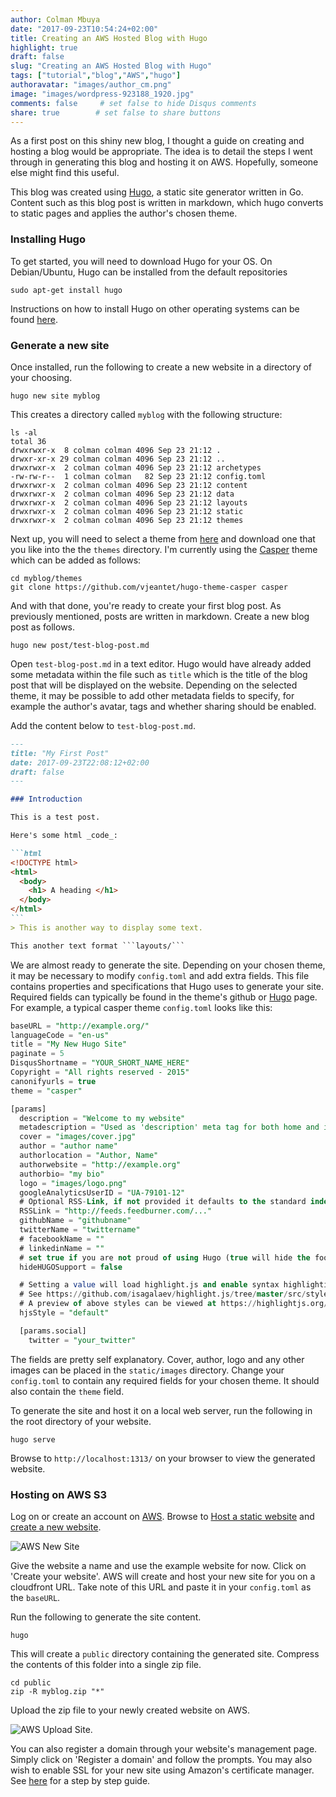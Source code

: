 ```yaml
---
author: Colman Mbuya
date: "2017-09-23T10:54:24+02:00"
title: Creating an AWS Hosted Blog with Hugo
highlight: true
draft: false
slug: "Creating an AWS Hosted Blog with Hugo"
tags: ["tutorial","blog","AWS","hugo"]
authoravatar: "images/author_cm.png"
image: "images/wordpress-923188_1920.jpg"
comments: false     # set false to hide Disqus comments
share: true        # set false to share buttons
---
```


As a first post on this shiny new blog, I thought a guide on creating and hosting a blog would be appropriate. The idea is to detail the steps I went through in generating this blog and hosting it on AWS. Hopefully, someone else might find this useful.

This blog was created using <a class="bluetext" href="https://gohugo.io/">Hugo</a>, a static site generator written in Go. Content such as this blog post is written in markdown, which hugo converts to static pages and applies the author's chosen theme.

### Installing Hugo

To get started, you will need to download Hugo for your OS. On Debian/Ubuntu, Hugo can be installed from the default repositories

<pre class="command-line" data-user="colman" data-host="colman">
<code class="language-bash">sudo apt-get install hugo</code>
</pre>

Instructions on how to install Hugo on other operating systems can be found <a class="bluetext" href="https://gohugo.io/getting-started/installing">here</a>.
### Generate a new site

Once installed, run the following to create a new website in a directory of your choosing.

<pre class="command-line" data-user="colman" data-host="colman">
<code class="language-bash">hugo new site myblog</code>
</pre>

This creates a directory called ```myblog``` with the following structure:

<pre class="command-line" data-user="colman" data-host="colman" data-output="2-11">
<code class="language-bash">ls -al
total 36
drwxrwxr-x  8 colman colman 4096 Sep 23 21:12 .
drwxr-xr-x 29 colman colman 4096 Sep 23 21:12 ..
drwxrwxr-x  2 colman colman 4096 Sep 23 21:12 archetypes
-rw-rw-r--  1 colman colman   82 Sep 23 21:12 config.toml
drwxrwxr-x  2 colman colman 4096 Sep 23 21:12 content
drwxrwxr-x  2 colman colman 4096 Sep 23 21:12 data
drwxrwxr-x  2 colman colman 4096 Sep 23 21:12 layouts
drwxrwxr-x  2 colman colman 4096 Sep 23 21:12 static
drwxrwxr-x  2 colman colman 4096 Sep 23 21:12 themes</code>
</pre>

Next up, you will need to select a theme from <a class="bluetext" href="https://themes.gohugo.io/">here</a> and download one that you like into the the ```themes``` directory. I'm currently using the <a class="bluetext" href="https://github.com/vjeantet/hugo-theme-casper">Casper</a> theme which can be added as follows:

<pre class="command-line" data-user="colman" data-host="colman" data-output="">
<code class="language-bash">cd myblog/themes
git clone https://github.com/vjeantet/hugo-theme-casper casper</code>
</pre>

And with that done, you're ready to create your first blog post. As previously mentioned, posts are written in markdown. Create a new blog post as follows.

<pre class="command-line" data-user="colman" data-host="colman" data-output="">
<code class="language-bash">hugo new post/test-blog-post.md</code>
</pre>

Open ```test-blog-post.md``` in a text editor. Hugo would have already added some metadata within the file such as ```title``` which is the title of the blog post that will be displayed on the website. Depending on the selected theme, it may be possible to add other metadata fields to specify, for example the author's avatar, tags and whether sharing should be enabled.

Add the content below to ```test-blog-post.md```.

~~~markdown
---
title: "My First Post"
date: 2017-09-23T22:08:12+02:00
draft: false
---

### Introduction

This is a test post.

Here's some html _code_:

```html
<!DOCTYPE html>
<html>
  <body>
    <h1> A heading </h1>
  </body>
</html>
```
> This is another way to display some text.

This another text format ```layouts/```
~~~

We are almost ready to generate the site. Depending on your chosen theme, it may be necessary to modify ```config.toml``` and add extra fields. This file contains properties and specifications that Hugo uses to generate your site. Required fields can typically be found in the theme's github or <a class="bluetext" href="https://themes.gohugo.io/">Hugo</a> page. For example, a typical casper theme ```config.toml``` looks like this:

```sql
baseURL = "http://example.org/"
languageCode = "en-us"
title = "My New Hugo Site"
paginate = 5
DisqusShortname = "YOUR_SHORT_NAME_HERE"
Copyright = "All rights reserved - 2015"
canonifyurls = true
theme = "casper"

[params]
  description = "Welcome to my website"
  metadescription = "Used as 'description' meta tag for both home and index pages. If not set, 'description' will be used instead"
  cover = "images/cover.jpg"
  author = "author name"
  authorlocation = "Author, Name"
  authorwebsite = "http://example.org"
  authorbio= "my bio"
  logo = "images/logo.png"
  googleAnalyticsUserID = "UA-79101-12"
  # Optional RSS-Link, if not provided it defaults to the standard index.xml
  RSSLink = "http://feeds.feedburner.com/..."
  githubName = "githubname"
  twitterName = "twittername"
  # facebookName = ""
  # linkedinName = ""
  # set true if you are not proud of using Hugo (true will hide the footer note "Proudly published with HUGO.....")
  hideHUGOSupport = false

  # Setting a value will load highlight.js and enable syntax highlighting using the style selected.
  # See https://github.com/isagalaev/highlight.js/tree/master/src/styles for available styles
  # A preview of above styles can be viewed at https://highlightjs.org/static/demo/
  hjsStyle = "default"

  [params.social]
    twitter = "your_twitter"

```
The fields are pretty self explanatory. Cover, author, logo and any other images can be placed in the ```static/images``` directory. Change your ```config.toml``` to contain any required fields for your chosen theme. It should also contain the ```theme``` field.

To generate the site and host it on a local web server, run the following in the root directory of your website.

<pre class="command-line" data-user="colman" data-host="colman" data-output="">
<code class="language-bash">hugo serve</code>
</pre>

Browse to ```http://localhost:1313/``` on your browser to view the generated website.

### Hosting on AWS S3

Log on or create an account on <a class="bluetext" href="https://console.aws.amazon.com/s3/home">AWS</a>. Browse to <a class="bluetext" href="https://console.aws.amazon.com/quickstart-website/home">Host a static website</a> and <a class="bluetext" href="https://console.aws.amazon.com/quickstart-website/new">create a new website</a>.

![AWS New Site](/images/AWS_New-site.png)

Give the website a name and use the example website for now. Click on 'Create your website'. AWS will create and host your new site for you on a cloudfront URL. Take note of this URL and paste it in your ```config.toml``` as the ```baseURL```.

Run the following to generate the site content.

<pre class="command-line" data-user="colman" data-host="colman" data-output="">
<code class="language-bash">hugo</code>
</pre>

This will create a ```public``` directory containing the generated site. Compress the contents of this folder into a single zip file.

<pre class="command-line" data-user="colman" data-host="colman" data-output="">
<code class="language-bash">cd public
zip -R myblog.zip "*"</code>
</pre>

Upload the zip file to your newly created website on AWS.

![AWS Upload Site](/images/AWS-upload-site.png).

You can also register a domain through your website's management page. Simply click on 'Register a domain' and follow the prompts. You may also wish to enable SSL for your new site using Amazon's certificate manager. See <a class="bluetext" href="https://blog.webinista.com/2016/02/enable-https-cloudfront-certificate-manager-s3/index.htmlhere">here</a> for a step by step guide.
